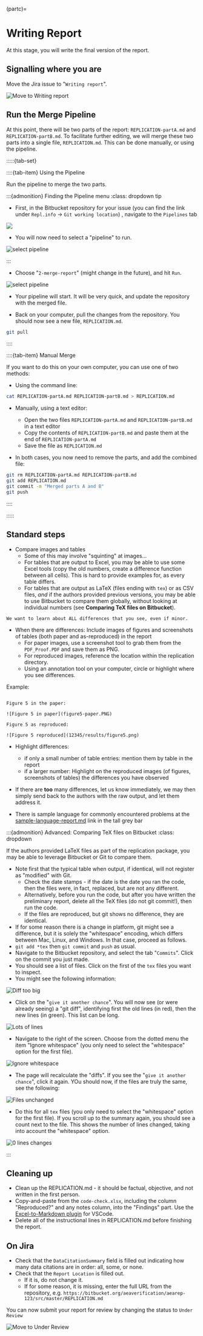 (partc)=
# Writing Report

At this stage, you will write the final version of the report.

## Signalling where you are

Move the Jira issue to "`Writing report`". 

![Move to Writing report](images/AEA-Data-Editor-Workflow-V3-20240114-short-345-3.png)

## Run the Merge Pipeline

At this point, there will be two parts of the report: `REPLICATION-partA.md` and `REPLICATION-partB.md`. To facilitate further editing, we will merge these two parts into a single file, `REPLICATION.md`. This can be done manually, or using the pipeline.

:::::{tab-set}

::::{tab-item} Using the Pipeline

Run the pipeline to merge the two parts.

:::{admonition} Finding the Pipeline menu
:class: dropdown tip

- First, in the Bitbucket repository for your issue (you can find the link under `Repl.info` -> `Git working location`) , navigate to the `Pipelines` tab

![](images/jira-find-pipelines.png)

- You will now need to select a "pipeline" to run. 

![select pipeline](images/jira-select-pipeline.png)

:::

- Choose "`2-merge-report`" (might change in the future), and hit `Run`.

![select pipeline](images/jira-run-pipeline-merge.png)

- Your pipeline will start. It will be very quick, and update the repository with the merged file.

- Back on your computer, pull the changes from the repository. You should now see a new file, `REPLICATION.md`.

```bash
git pull
```

::::

::::{tab-item} Manual Merge

If you want to do this on your own computer, you can use one of two methods:

- Using the command line:

```bash
cat REPLICATION-partA.md REPLICATION-partB.md > REPLICATION.md
```

- Manually, using a text editor:
  - Open the two files `REPLICATION-partA.md` and `REPLICATION-partB.md` in a text editor
  - Copy the contents of `REPLICATION-partB.md` and paste them at the end of `REPLICATION-partA.md`
  - Save the file as `REPLICATION.md`

- In both cases, you now need to remove the parts, and add the combined file:

```bash
git rm REPLICATION-partA.md REPLICATION-partB.md
git add REPLICATION.md
git commit -m "Merged parts A and B"
git push
```

::::

:::::


## Standard steps

- Compare images and tables
  - Some of this may involve "squinting" at images...
  - For tables that are output to Excel, you may be able to use some Excel tools (copy the old numbers, create a difference function between all cells). This is hard to provide examples for, as every table differs.
  - For tables that are output as LaTeX (files ending with `tex`) or as  CSV files, *and* if the authors provided previous versions, you may be able to use Bitbucket to compare them globally, without looking at individual numbers (see **Comparing TeX files on Bitbucket**).

```{warning}
We want to learn about ALL differences that you see, even if minor. 
```

- When there are differences: Include images of figures and screenshots of tables (both paper and as-reproduced) in the report
  - For paper images, use a screenshot tool to grab them from the `PDF_Proof.PDF` and save them as PNG.
  - For reproduced images, reference the location within the replication directory.
  - Using an annotation tool on your computer, circle or highlight where you see differences.

Example:

```

Figure 5 in the paper:

![Figure 5 in paper](figure5-paper.PNG)

Figure 5 as reproduced:

![Figure 5 reproduced](12345/results/figure5.png)

```

- Highlight differences:
    - if only a small number of table entries: mention them by table in the report
    - if a larger number: Highlight on the reproduced images (of figures, screenshots of tables) the differences you have observed
- If there are **too** many differences, let us know immediately, we may then simply send back to the authors with the raw output, and let them address it. 

- There is sample language for commonly encountered problems at the [sample-language-report.md](https://github.com/AEADataEditor/replication-template/blob/master/sample-language-report.md) link in the tall grey bar



:::{admonition} Advanced: Comparing TeX files on Bitbucket
:class: dropdown

If the authors provided LaTeX files as part of the replication package, you may be able to leverage Bitbucket or Git to compare them. 

- Note first that the typical table when output, if identical, will not register as "modified" with Git. 
  - Check the date stamps - if the date is the date you ran the code, then the files were, in fact, replaced, but are not any different.
  - Alternatively, before you run the code, but after you have written the preliminary report, delete all the TeX files (do not git commit!), then run the code. 
  - If the files are reproduced, but git shows no difference, they are identical.
- If for some reason there is a change in platform, git might see a difference, but it is solely the "whitespace" encoding, which differs between Mac, Linux, and Windows. In that case, proceed as follows.
- `git add *tex` then `git commit` and `push` as usual.
- Navigate to the Bitbucket repository, and select the tab "`Commits`". Click on the commit you just made.
- You should see a list of files. Click on the first of the `tex` files you want to inspect.
- You might see the following information:

![Diff too big](/images/Bitbucket-diff-too-big.png)

- Click on the "`give it another chance`". You will now see (or were already seeing) a "git diff", identifying first the old lines (in red), then the new lines (in green). This list can be long.

![Lots of lines](/images/Bitbucket-diff-long.png)

- Navigate to the right of the screen. Choose from the dotted menu the item "Ignore whitespace" (you only need to select the "whitespace" option for the first file).

![Ignore whitespace](/images/Bitbucket-diff-ignore-whitespace.png)

- The page will recalculate the "diffs". If you see the "`give it another chance`", click it again. YOu should now, if the files are truly the same, see the following:

![Files unchanged](/images/Bitbucket-diff-ignore-whitespace-unchanged.png)

- Do this for all `tex` files (you only need to select the "whitespace" option for the first file). If you scroll up to the summary again, you should see a count next to the file. This shows the number of lines changed, taking into account the "whitespace" option.

![0 lines changes](/images/Bitbucket-diff-ignore-whitespace-summary.png)

:::

## Cleaning up

- Clean up the REPLICATION.md - it should be factual, objective, and not written in the first person.
- Copy-and-paste from the `code-check.xlsx`, including the column "Reproduced?" and any notes column, into the "Findings" part. Use the [Excel-to-Markdown plugin](https://marketplace.visualstudio.com/items?itemName=csholmq.excel-to-markdown-table) for VSCode. 
- Delete all of the instructional lines in REPLICATION.md  before finishing the report.

## On Jira

- Check that the `DataCitationSummary` field is filled out indicating how many data citations are in order: all, some, or none. 
- Check that the `Report Location` is filled out. 
  - If it is, do not change it.
  - If for some reason, it is missing, enter the full URL from the repository, e.g. `https://bitbucket.org/aeaverification/aearep-123/src/master/REPLICATION.md`

You can now submit your report for review by changing the status to `Under Review`


![Move to Under Review](images/AEA-Data-Editor-Workflow-V3-20240114-short-345-4.png)